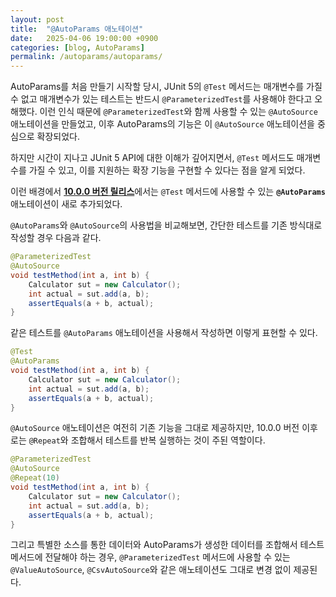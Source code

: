 ```yaml
---
layout: post
title:  "@AutoParams 애노테이션"
date:   2025-04-06 19:00:00 +0900
categories: [blog, AutoParams]
permalink: /autoparams/autoparams/
---
```


AutoParams를 처음 만들기 시작할 당시, JUnit 5의 `@Test` 메서드는 매개변수를 가질 수 없고 매개변수가 있는 테스트는 반드시 `@ParameterizedTest`를 사용해야 한다고 오해했다. 이런 인식 때문에 `@ParameterizedTest`와 함께 사용할 수 있는 `@AutoSource` 애노테이션을 만들었고, 이후 AutoParams의 기능은 이 `@AutoSource` 애노테이션을 중심으로 확장되었다.

하지만 시간이 지나고 JUnit 5 API에 대한 이해가 깊어지면서, `@Test` 메서드도 매개변수를 가질 수 있고, 이를 지원하는 확장 기능을 구현할 수 있다는 점을 알게 되었다.

이런 배경에서 [**10.0.0 버전 릴리스**](https://github.com/AutoParams/AutoParams/releases/tag/10.0.0)에서는 `@Test` 메서드에 사용할 수 있는 **`@AutoParams`** 애노테이션이 새로 추가되었다.

<!--more-->

`@AutoParams`와 `@AutoSource`의 사용법을 비교해보면, 간단한 테스트를 기존 방식대로 작성할 경우 다음과 같다.

```java
@ParameterizedTest
@AutoSource
void testMethod(int a, int b) {
    Calculator sut = new Calculator();
    int actual = sut.add(a, b);
    assertEquals(a + b, actual);
}
```

같은 테스트를 `@AutoParams` 애노테이션을 사용해서 작성하면 이렇게 표현할 수 있다.

```java
@Test
@AutoParams
void testMethod(int a, int b) {
    Calculator sut = new Calculator();
    int actual = sut.add(a, b);
    assertEquals(a + b, actual);
}
```

`@AutoSource` 애노테이션은 여전히 기존 기능을 그대로 제공하지만, 10.0.0 버전 이후로는 `@Repeat`와 조합해서 테스트를 반복 실행하는 것이 주된 역할이다.

```java
@ParameterizedTest
@AutoSource
@Repeat(10)
void testMethod(int a, int b) {
    Calculator sut = new Calculator();
    int actual = sut.add(a, b);
    assertEquals(a + b, actual);
}
```

그리고 특별한 소스를 통한 데이터와 AutoParams가 생성한 데이터를 조합해서 테스트 메서드에 전달해야 하는 경우, `@ParameterizedTest` 메서드에 사용할 수 있는 `@ValueAutoSource`, `@CsvAutoSource`와 같은 애노테이션도 그대로 변경 없이 제공된다.

